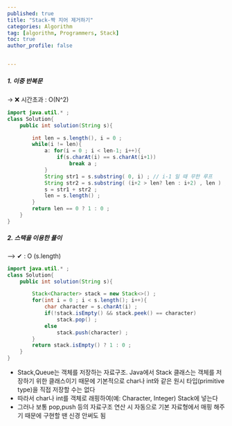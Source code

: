 ```yaml
---
published: true
title: "Stack-짝 지어 제거하기" 
categories: Algorithm 
tag: [algorithm, Programmers, Stack] 
toc: true
author_profile: false 


---
```




##### 1. 이중 반복문 

→ ❌ 시간초과 : O(N^2)

```java
import java.util.* ; 
class Solution{
    public int solution(String s){

        int len = s.length(), i = 0 ; 
        while(i != len){
            a: for(i = 0 ; i < len-1; i++){
                if(s.charAt(i) == s.charAt(i+1))
                    break a ;
            }
            String str1 = s.substring( 0, i) ; // i-1 일 때 무한 루프
            String str2 = s.substring( (i+2 > len? len : i+2) , len ) ; 
            s = str1 + str2 ; 
            len = s.length() ; 
        }
        return len == 0 ? 1 : 0 ; 
    }
}
```



##### 2. 스택을 이용한 풀이 

—> ✔ : O (s.length)

```java
import java.util.* ; 
class Solution{
    public int solution(String s){

        Stack<Character> stack = new Stack<>() ;         
        for(int i = 0 ; i < s.length(); i++){
            char character = s.charAt(i) ; 
            if(!stack.isEmpty() && stack.peek() == character)
                stack.pop() ; 
            else
                stack.push(character) ; 
        }
        return stack.isEmpty() ? 1 : 0 ; 
    }
}
```



- Stack,Queue는 객체를 저장하는 자료구조. Java에서 Stack 클래스는 객체를 저장하기 위한 클래스이기 때문에 기본적으로 char나 int와 같은 원시 타입(primitive type)을 직접 저장할 수는 없다
- 따라서 char나 int를 객체로 래핑하여(예: Character, Integer) Stack에 넣는다
- 그러나 보통 pop,push 등의 자료구조 연산 시 자동으로 기본 자료형에서 매핑 해주기 때문에 구현할 땐 신경 안써도 됨
